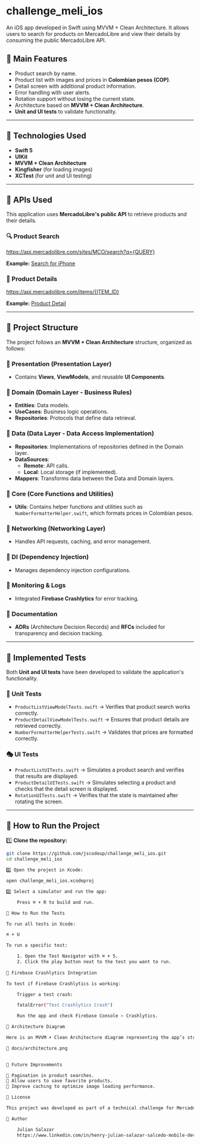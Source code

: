 # challenge_meli_ios

An iOS app developed in Swift using MVVM + Clean Architecture. It allows users to search for products on MercadoLibre and view their details by consuming the public MercadoLibre API.

## 📌 Main Features
- Product search by name.
- Product list with images and prices in **Colombian pesos (COP)**.
- Detail screen with additional product information.
- Error handling with user alerts.
- Rotation support without losing the current state.
- Architecture based on **MVVM + Clean Architecture**.
- **Unit and UI tests** to validate functionality.

---

## 📌 Technologies Used
- **Swift 5**
- **UIKit**
- **MVVM + Clean Architecture**
- **Kingfisher** (for loading images)
- **XCTest** (for unit and UI testing)

---

## 📌 APIs Used

This application uses **MercadoLibre's public API** to retrieve products and their details.

### **🔍 Product Search**

https://api.mercadolibre.com/sites/MCO/search?q={QUERY}

**Example:**
[Search for iPhone](https://api.mercadolibre.com/sites/MCO/search?q=iPhone)

### **📄 Product Details**

https://api.mercadolibre.com/items/{ITEM_ID}

**Example:**
[Product Detail](https://api.mercadolibre.com/items/MCO1410570035)

---

## 📌 Project Structure

The project follows an **MVVM + Clean Architecture** structure, organized as follows:

### **📂 Presentation (Presentation Layer)**
- Contains **Views**, **ViewModels**, and reusable **UI Components**.

### **📂 Domain (Domain Layer - Business Rules)**
- **Entities**: Data models.
- **UseCases**: Business logic operations.
- **Repositories**: Protocols that define data retrieval.

### **📂 Data (Data Layer - Data Access Implementation)**
- **Repositories**: Implementations of repositories defined in the Domain layer.
- **DataSources**:
  - **Remote**: API calls.
  - **Local**: Local storage (if implemented).
- **Mappers**: Transforms data between the Data and Domain layers.

### **📂 Core (Core Functions and Utilities)**
- **Utils**: Contains helper functions and utilities such as `NumberFormatterHelper.swift`, which formats prices in Colombian pesos.

### **📂 Networking (Networking Layer)**
- Handles API requests, caching, and error management.

### **📂 DI (Dependency Injection)**
- Manages dependency injection configurations.

### **📂 Monitoring & Logs**
- Integrated **Firebase Crashlytics** for error tracking.

### **📂 Documentation**
- **ADRs** (Architecture Decision Records) and **RFCs** included for transparency and decision tracking.

---

## 📌 Implemented Tests

Both **Unit and UI tests** have been developed to validate the application's functionality.

### **🧪 Unit Tests**
- `ProductListViewModelTests.swift` → Verifies that product search works correctly.
- `ProductDetailViewModelTests.swift` → Ensures that product details are retrieved correctly.
- `NumberFormatterHelperTests.swift` → Validates that prices are formatted correctly.

### **🎭 UI Tests**
- `ProductListUITests.swift` → Simulates a product search and verifies that results are displayed.
- `ProductDetailUITests.swift` → Simulates selecting a product and checks that the detail screen is displayed.
- `RotationUITests.swift` → Verifies that the state is maintained after rotating the screen.

---

## 📌 How to Run the Project

1️⃣ **Clone the repository:**
```sh
git clone https://github.com/jscodeup/challenge_meli_ios.git
cd challenge_meli_ios

2️⃣ Open the project in Xcode:

open challenge_meli_ios.xcodeproj

3️⃣ Select a simulator and run the app:

    Press ⌘ + R to build and run.

📌 How to Run the Tests

To run all tests in Xcode:

⌘ + U

To run a specific test:

    1. Open the Test Navigator with ⌘ + 5.
    2. Click the play button next to the test you want to run.
    
📌 Firebase Crashlytics Integration

To test if Firebase Crashlytics is working:

    Trigger a test crash:

    fatalError("Test Crashlytics Crash")

    Run the app and check Firebase Console > Crashlytics.

📌 Architecture Diagram

Here is an MVVM + Clean Architecture diagram representing the app’s structure:

📂 docs/architecture.png  
    

📌 Future Improvements

🔹 Pagination in product searches.
🔹 Allow users to save favorite products.
🔹 Improve caching to optimize image loading performance.

📌 License

This project was developed as part of a technical challenge for MercadoLibre and is not intended for commercial use.

📌 Author

    Julian Salazar
    https://www.linkedin.com/in/henry-julian-salazar-salcedo-mobile-developer/
     

